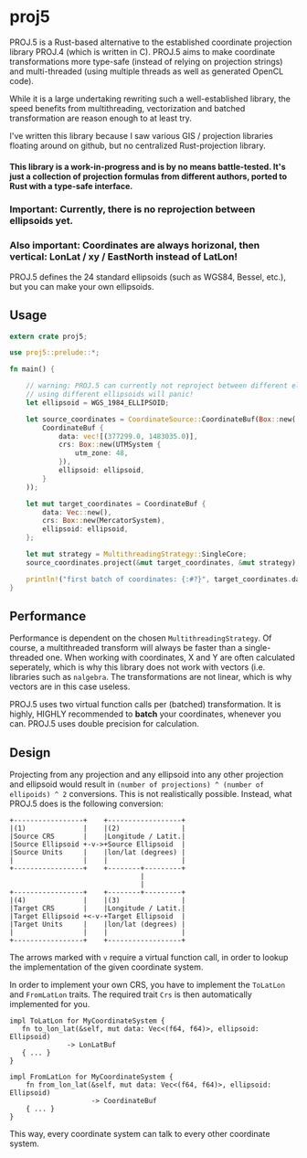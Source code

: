# proj5

PROJ.5 is a Rust-based alternative to the established coordinate projection library PROJ.4 (which is written in C). PROJ.5 aims to make coordinate transformations more type-safe (instead of relying on projection strings) and multi-threaded (using multiple threads as well as generated OpenCL code).

While it is a large undertaking rewriting such a well-established library, the speed benefits from multithreading, vectorization and batched transformation are reason enough to at least try. 

I've written this library because I saw various GIS / projection libraries floating around on github, but no centralized Rust-projection library. 

#### This library is a work-in-progress and is by no means battle-tested. It's just a collection of projection formulas from different authors, ported to Rust with a type-safe interface.

### Important: Currently, there is no reprojection between ellipsoids yet.

### Also important: Coordinates are always horizonal, then vertical: LonLat / xy / EastNorth instead of LatLon!

PROJ.5 defines the 24 standard ellipsoids (such as WGS84, Bessel, etc.), but you can make your own ellipsoids.

## Usage

```rust
extern crate proj5;

use proj5::prelude::*;

fn main() {

    // warning: PROJ.5 can currently not reproject between different ellipsoids!
    // using different ellipsoids will panic!
    let ellipsoid = WGS_1984_ELLIPSOID;

    let source_coordinates = CoordinateSource::CoordinateBuf(Box::new(
        CoordinateBuf {
            data: vec![(377299.0, 1483035.0)],
            crs: Box::new(UTMSystem {
                utm_zone: 48,
            }),
            ellipsoid: ellipsoid,
        }
    ));

    let mut target_coordinates = CoordinateBuf {
        data: Vec::new(),
        crs: Box::new(MercatorSystem),
        ellipsoid: ellipsoid,
    };

    let mut strategy = MultithreadingStrategy::SingleCore;
    source_coordinates.project(&mut target_coordinates, &mut strategy);

    println!("first batch of coordinates: {:#?}", target_coordinates.data);
}

```

## Performance

Performance is dependent on the chosen `MultithreadingStrategy`. Of course, a multithreaded transform will always be faster than a single-threaded one. When working with coordinates, X and Y are often calculated seperately, which is why this library does not work with vectors (i.e. libraries such as `nalgebra`. The transformations are not linear, which is why vectors are in this case useless.

PROJ.5 uses two virtual function calls per (batched) transformation. It is highly, HIGHLY recommended to **batch** your coordinates, whenever you can. PROJ.5 uses double precision for calculation.


## Design

Projecting from any projection and any ellipsoid into any other projection and ellipsoid would result in `(number of projections) ^ (number of ellipoids) ^ 2` conversions. This is not realistically possible. Instead, what PROJ.5 does is the following conversion:

```
+-----------------+    +------------------+
|(1)              |    |(2)               |
|Source CRS       |    |Longitude / Latit.|
|Source Ellipsoid +-v->+Source Ellipsoid  |
|Source Units     |    |lon/lat (degrees) |
|                 |    |                  |
+-----------------+    +--------+---------+
                                |
                                |
+-----------------+    +--------+---------+
|(4)              |    |(3)               |
|Target CRS       |    |Longitude / Latit.|
|Target Ellipsoid +<-v-+Target Ellipsoid  |
|Target Units     |    |lon/lat (degrees) |
|                 |    |                  |
+-----------------+    +------------------+

```

The arrows marked with `v` require a virtual function call, in order to lookup the implementation of the given coordinate system.

In order to implement your own CRS, you have to implement the `ToLatLon` and `FromLatLon` traits.
The required trait `Crs` is then automatically implemented for you.


```
impl ToLatLon for MyCoordinateSystem {
   fn to_lon_lat(&self, mut data: Vec<(f64, f64)>, ellipsoid: Ellipsoid)
              -> LonLatBuf
   { ... }
}

impl FromLatLon for MyCoordinateSystem {
    fn from_lon_lat(&self, mut data: Vec<(f64, f64)>, ellipsoid: Ellipsoid)
                    -> CoordinateBuf
    { ... }
}
```

This way, every coordinate system can talk to every other coordinate system.
